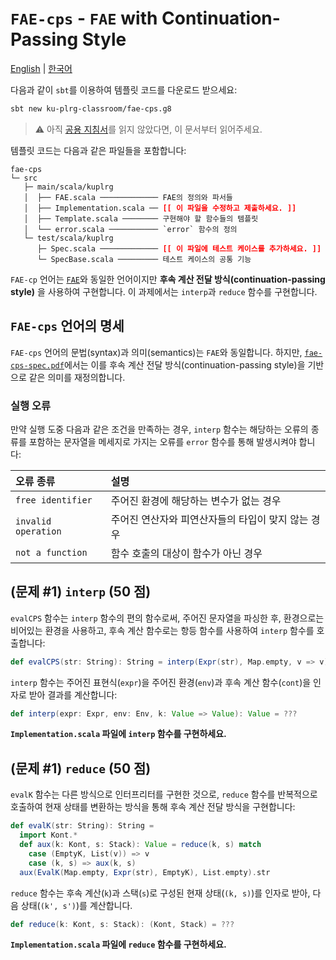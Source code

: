 # `FAE-cps` - `FAE` with Continuation-Passing Style

[English](./README.md) | [한국어](./README.ko.md)

다음과 같이 `sbt`를 이용하여 템플릿 코드를 다운로드 받으세요:
```bash
sbt new ku-plrg-classroom/fae-cps.g8
```

> :warning: 아직 [공용 지침서](https://github.com/ku-plrg-classroom/docs/blob/main/README.ko.md)를 읽지 않았다면, 이 문서부터 읽어주세요.

템플릿 코드는 다음과 같은 파일들을 포함합니다:
<pre><code>fae-cps
└─ src
   ├─ main/scala/kuplrg
   │  ├── FAE.scala ───────────── FAE의 정의와 파서들
   │  ├── Implementation.scala ── <b style='color:red;'>[[ 이 파일을 수정하고 제출하세요. ]]</b>
   │  ├── Template.scala ──────── 구현해야 할 함수들의 템플릿
   │  └── error.scala ─────────── `error` 함수의 정의
   └─ test/scala/kuplrg
      ├─ Spec.scala ───────────── <b style='color:red;'>[[ 이 파일에 테스트 케이스를 추가하세요. ]]</b>
      └─ SpecBase.scala ───────── 테스트 케이스의 공통 기능</code></pre>

`FAE-cp` 언어는 [`FAE`](../fae/README.ko.md)와 동일한 언어이지만 **후속 계산
전달 방식(continuation-passing style)** 을 사용하여 구현합니다. 이 과제에서는
`interp`과 `reduce` 함수를 구현합니다.


## `FAE-cps` 언어의 명세

`FAE-cps` 언어의 문법(syntax)과 의미(semantics)는 `FAE`와 동일합니다. 하지만,
[`fae-cps-spec.pdf`](./fae-cps-spec.pdf)에서는 이를 후속 계산 전달
방식(continuation-passing style)을 기반으로 같은 의미를 재정의합니다.


### 실행 오류

만약 실행 도중 다음과 같은 조건을 만족하는 경우, `interp` 함수는 해당하는 오류의
종류를 포함하는 문자열을 메세지로 가지는 오류를 `error` 함수를 통해 발생시켜야
합니다:

| 오류 종류 | 설명 |
|:---------|:-----|
| `free identifier` | 주어진 환경에 해당하는 변수가 없는 경우 |
| `invalid operation` | 주어진 연산자와 피연산자들의 타입이 맞지 않는 경우 |
| `not a function` | 함수 호출의 대상이 함수가 아닌 경우 |


## (문제 #1) `interp` (50 점)

`evalCPS` 함수는 `interp` 함수의 편의 함수로써, 주어진 문자열을 파싱한 후,
환경으로는 비어있는 환경을 사용하고, 후속 계산 함수로는 항등 함수를 사용하여
`interp` 함수를 호출합니다:
```scala
def evalCPS(str: String): String = interp(Expr(str), Map.empty, v => v).str
```

`interp` 함수는 주어진 표현식(`expr`)을 주어진 환경(`env`)과 후속 계산
함수(`cont`)을 인자로 받아 결과를 계산합니다:
```scala
def interp(expr: Expr, env: Env, k: Value => Value): Value = ???
```
**`Implementation.scala` 파일에 `interp` 함수를 구현하세요.**

## (문제 #1) `reduce` (50 점)

`evalK` 함수는 다른 방식으로 인터프리터를 구현한 것으로, `reduce` 함수를
반복적으로 호출하여 현재 상태를 변환하는 방식을 통해 후속 계산 전달 방식을
구현합니다:
```scala
def evalK(str: String): String =
  import Kont.*
  def aux(k: Kont, s: Stack): Value = reduce(k, s) match
    case (EmptyK, List(v)) => v
    case (k, s) => aux(k, s)
  aux(EvalK(Map.empty, Expr(str), EmptyK), List.empty).str
```

`reduce` 함수는 후속 계산(`k`)과 스택(`s`)로 구성된 현재 상태(`(k, s)`)를
인자로 받아, 다음 상태(`(k', s')`)를 계산합니다.
```scala
def reduce(k: Kont, s: Stack): (Kont, Stack) = ???
```

**`Implementation.scala` 파일에 `reduce` 함수를 구현하세요.**
